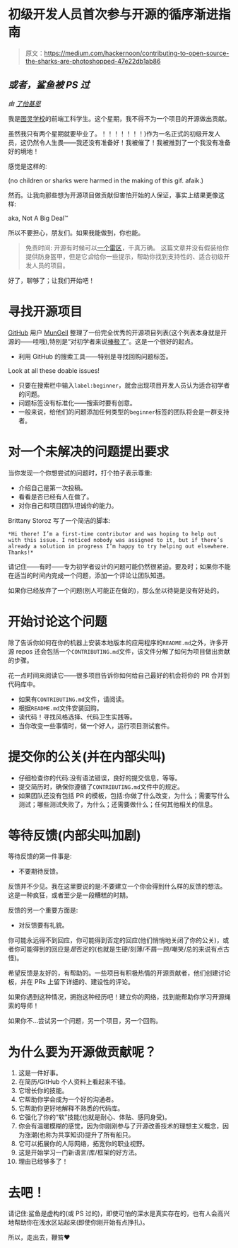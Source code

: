# 初级开发人员首次参与开源的循序渐进指南

> 原文：<https://medium.com/hackernoon/contributing-to-open-source-the-sharks-are-photoshopped-47e22db1ab86>

## ***或者，鲨鱼被 PS 过***

*由* [*了他基恩*](http://www.letakeane.com/)

我是[图灵学校](https://turing.io)的前端工科学生。这个星期，我不得不为一个项目的开源做出贡献。

虽然我只有两个星期就要毕业了。！！！！！！！)作为一名正式的初级开发人员，这仍然令人生畏——我还没有准备好！我被催了！我被推到了一个我没有准备好的境地！

感觉是这样的:

(no children or sharks were harmed in the making of this gif. afaik.)

然而。让我向那些想为开源项目做贡献但害怕开始的人保证，事实上结果更像这样:

aka, Not A Big Deal™

所以不要担心，朋友们。如果我能做到，你也能。

> 免责时间:
> 开源有时候可以[一个雷区](https://www.youtube.com/watch?v=cJOUxRf80CE)，千真万确。
> 这篇文章并没有假装给你提供防身盔甲，但是它*会*给你一些提示，帮助你找到支持性的、适合初级开发人员的项目。

好了，聊够了；让我们开始吧！

# 寻找开源项目

[GitHub](https://medium.com/u/8df3bf3c40ae?source=post_page-----47e22db1ab86--------------------------------) 用户 [MunGell](https://github.com/MunGell) 整理了一份完全优秀的开源项目列表(这个列表本身就是开源的——哇哦),特别是“对初学者来说[棒极了](https://github.com/MunGell/awesome-for-beginners)”。这是一个很好的起点。

*   利用 GitHub 的搜索工具——特别是寻找回购问题标签。

Look at all these doable issues!

*   只要在搜索栏中输入`label:beginner`，就会出现项目开发人员认为适合初学者的问题。
*   问题标签没有标准化——搜索时要有创意。
*   一般来说，给他们的问题添加任何类型的`beginner`标签的团队将会是一群支持者。

# 对一个未解决的问题提出要求

当你发现一个你想尝试的问题时，打个拍子表示尊重:

*   介绍自己是第一次投稿。
*   看看是否已经有人在做了。
*   对你自己和项目团队坦诚你的能力。

Brittany Storoz 写了一个简洁的脚本:

```
*Hi there! I’m a first-time contributor and was hoping to help out with this issue. I noticed nobody was assigned to it, but if there’s already a solution in progress I’m happy to try helping out elsewhere. Thanks!*
```

请记住——有时——专为初学者设计的问题可能仍然很紧迫。要及时；如果你不能在适当的时间内完成一个问题，添加一个评论让团队知道。

如果你已经放弃了一个问题(别人可能正在做的)，那么坐以待毙是没有好处的。

# 开始讨论这个问题

除了告诉你如何在你的机器上安装本地版本的应用程序的`README.md`之外，许多开源 repos 还会包括一个`CONTRIBUTING.md`文件，该文件分解了如何为项目做出贡献的步骤。

花一点时间来阅读它——很多项目告诉你如何给自己最好的机会将你的 PR 合并到代码库中。

*   如果有`CONTRIBUTING.md`文件，请阅读。
*   根据`README.md`文件安装回购。
*   读代码！寻找风格选择、代码卫生实践等。
*   当你改变一些事情时，做一个好人，运行项目测试套件。

# 提交你的公关(并在内部尖叫)

*   仔细检查你的代码:没有语法错误，良好的提交信息，等等。
*   提交简历时，确保你遵循了`CONTRIBUTING.md`文件中的规定。
*   如果团队还没有包括 PR 的模板，包括:你做了什么改变，为什么；需要写什么测试；哪些测试失败了，为什么；还需要做什么；任何其他相关的信息。

# 等待反馈(内部尖叫加剧)

等待反馈的第一件事是:

*   不要期待反馈。

反馈并不少见。我在这里要说的是:不要建立一个你会得到什么样的反馈的想法。这是一种疯狂，或者至少是一段糟糕的时期。

反馈的另一个重要方面是:

*   对反馈要有礼貌。

你可能永远得不到回应，你可能得到否定的回应(他们悄悄地关闭了你的公关)，或者你可能得到的回应是*是*否定的(也就是生硬/刻薄/不屑一顾/嘲笑/总的来说有点古怪)。

希望反馈是友好的，有帮助的。一些项目有积极热情的开源贡献者，他们创建讨论板，并在 PRs 上留下详细的、建设性的评论。

如果你遇到这种情况，拥抱这种经历吧！建立你的网络，找到能帮助你学习开源绳索的导师！

如果你不…尝试另一个问题，另一个项目，另一个回购。

# 为什么要为开源做贡献呢？

1.  这是一件好事。
2.  在简历/GitHub 个人资料上看起来不错。
3.  它增长你的技能。
4.  它帮助你学会成为一个好的沟通者。
5.  它帮助你更好地解释不熟悉的代码库。
6.  它强化了你的“软”技能(也就是耐心、体贴、感同身受)。
7.  你会有温暖模糊的感觉，因为你刚刚参与了开源改善技术的理想主义概念，因为涨潮(也称为共享知识)提升了所有船只。
8.  它可以拓展你的人际网络，拓宽你的职业视野。
9.  这是开始学习一门新语言/库/框架的好方法。
10.  理由已经够多了！

# 去吧！

请记住:鲨鱼是虚构的(或 PS 过的)，即使可怕的深水是真实存在的，也有人会高兴地帮助你在浅水区站起来(即使你刚开始有点挣扎)。

所以，走出去，鞭笞❤️